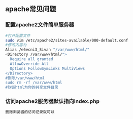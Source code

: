 ## apache常见问题
### 配置apache2文件简单服务器
  ```bash
  #打开配置文件
  sudo vim /etc/apache2/sites-available/000-default.conf
  #修改内容为
  Alias /e6ecni3_Sivan "/var/www/html/"
  <Directory /var/www/html/">
    Require all granted
    AllowOverride All
    Options FollowSymLinks MultiViews
  </Directory>
  #删除/var/www/html
  sudo rm -rf /var/www/html
  #软链html为你的共享文件目录
  ```

### 访问apache2服务器默认指向index.php

  ```bash
删除浏览器的访问记录就可以
  ```

